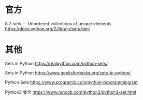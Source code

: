 
# 官方

8.7. sets — Unordered collections of unique elements https://docs.python.org/2/library/sets.html

# 其他

Sets in Python https://realpython.com/python-sets/

Sets in Python https://www.geeksforgeeks.org/sets-in-python/

Python Sets https://www.programiz.com/python-programming/set

Python3 集合 https://www.runoob.com/python3/python3-set.html

